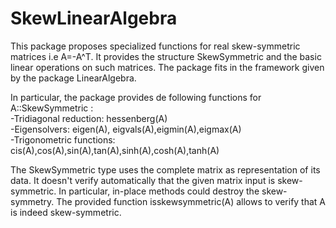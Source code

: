 # SkewLinearAlgebra
This package proposes specialized functions for real skew-symmetric matrices i.e A=-A^T.
It provides the structure SkewSymmetric and the basic linear operations on such 
matrices. The package fits in the framework given by the package LinearAlgebra.

In particular, the package provides de following functions for A::SkewSymmetric :\
-Tridiagonal reduction: hessenberg(A)\
-Eigensolvers: eigen(A), eigvals(A),eigmin(A),eigmax(A)\
-Trigonometric functions: cis(A),cos(A),sin(A),tan(A),sinh(A),cosh(A),tanh(A)

The SkewSymmetric type uses the complete matrix as representation of its data. It doesn't verify automatically that the given matrix input is skew-symmetric. In particular, in-place methods could destroy the skew-symmetry. The provided function isskewsymmetric(A) allows to verify that A is indeed skew-symmetric.
